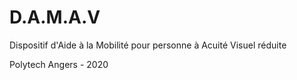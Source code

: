 # D.A.M.A.V
Dispositif d'Aide à la Mobilité pour personne à Acuité Visuel réduite

Polytech Angers - 2020
